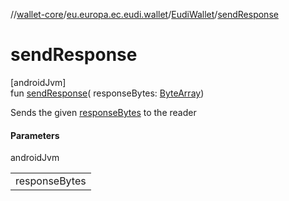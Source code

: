 //[wallet-core](../../../index.md)/[eu.europa.ec.eudi.wallet](../index.md)/[EudiWallet](index.md)/[sendResponse](send-response.md)

# sendResponse

[androidJvm]\
fun [sendResponse](send-response.md)(
responseBytes: [ByteArray](https://kotlinlang.org/api/latest/jvm/stdlib/kotlin/-byte-array/index.html))

Sends the given [responseBytes](send-response.md) to the reader

#### Parameters

androidJvm

|               |
|---------------|
| responseBytes |
